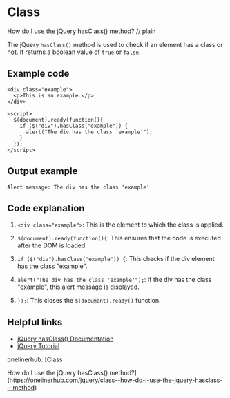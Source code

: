 # Class

How do I use the jQuery hasClass() method?
// plain

The jQuery `hasClass()` method is used to check if an element has a class or not. It returns a boolean value of `true` or `false`.

## Example code

```
<div class="example">
  <p>This is an example.</p>
</div>

<script>
  $(document).ready(function(){
    if ($("div").hasClass("example")) {
      alert("The div has the class 'example'");
    }
  });
</script>
```
## Output example

```
Alert message: The div has the class 'example'
```

## Code explanation


1. `<div class="example">`: This is the element to which the class is applied.

2. `$(document).ready(function(){`: This ensures that the code is executed after the DOM is loaded.

3. `if ($("div").hasClass("example")) {`: This checks if the div element has the class "example".

4. `alert("The div has the class 'example'");`: If the div has the class "example", this alert message is displayed.

5. `});`: This closes the `$(document).ready()` function.

## Helpful links

- [jQuery hasClass() Documentation](https://api.jquery.com/hasclass/)
- [jQuery Tutorial](https://www.tutorialrepublic.com/jquery-tutorial/)

onelinerhub: [Class

How do I use the jQuery hasClass() method?](https://onelinerhub.com/jquery/class--how-do-i-use-the-jquery-hasclass---method)